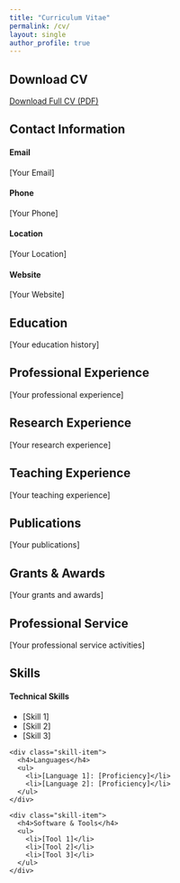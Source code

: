 ```yaml
---
title: "Curriculum Vitae"
permalink: /cv/
layout: single
author_profile: true
---
```


<div class="card">
  <h2>Download CV</h2>
  <div class="project-content">
    <p>
      <a href="https://p-devianne.github.io/files/CV_Paul_Devianne.pdf" 
         class="btn" 
         target="_blank" 
         rel="noopener noreferrer"
         onclick="window.open(this.href); return false;">
        Download Full CV (PDF)
      </a>
    </p>
  </div>
</div>

<div class="card">
  <h2>Contact Information</h2>
  <div class="skills-grid">
    <div class="skill-item">
      <h4>Email</h4>
      <p>[Your Email]</p>
    </div>
    <div class="skill-item">
      <h4>Phone</h4>
      <p>[Your Phone]</p>
    </div>
    <div class="skill-item">
      <h4>Location</h4>
      <p>[Your Location]</p>
    </div>
    <div class="skill-item">
      <h4>Website</h4>
      <p>[Your Website]</p>
    </div>
  </div>
</div>

<div class="card">
  <h2>Education</h2>
  <div class="timeline">
    <div class="timeline-item">
      <div class="project-content">
        [Your education history]
      </div>
    </div>
  </div>
</div>

<div class="card">
  <h2>Professional Experience</h2>
  <div class="timeline">
    <div class="timeline-item">
      <div class="project-content">
        [Your professional experience]
      </div>
    </div>
  </div>
</div>

<div class="card">
  <h2>Research Experience</h2>
  <div class="project-content">
    [Your research experience]
  </div>
</div>

<div class="card">
  <h2>Teaching Experience</h2>
  <div class="project-content">
    [Your teaching experience]
  </div>
</div>

<div class="card">
  <h2>Publications</h2>
  <div class="publication-list">
    <div class="publication-item">
      [Your publications]
    </div>
  </div>
</div>

<div class="card">
  <h2>Grants & Awards</h2>
  <div class="publication-list">
    <div class="publication-item">
      [Your grants and awards]
    </div>
  </div>
</div>

<div class="card">
  <h2>Professional Service</h2>
  <div class="project-content">
    [Your professional service activities]
  </div>
</div>

<div class="card">
  <h2>Skills</h2>
  
  <div class="skills-grid">
    <div class="skill-item">
      <h4>Technical Skills</h4>
      <ul>
        <li>[Skill 1]</li>
        <li>[Skill 2]</li>
        <li>[Skill 3]</li>
      </ul>
    </div>
    
    <div class="skill-item">
      <h4>Languages</h4>
      <ul>
        <li>[Language 1]: [Proficiency]</li>
        <li>[Language 2]: [Proficiency]</li>
      </ul>
    </div>
    
    <div class="skill-item">
      <h4>Software & Tools</h4>
      <ul>
        <li>[Tool 1]</li>
        <li>[Tool 2]</li>
        <li>[Tool 3]</li>
      </ul>
    </div>
  </div>
</div>
